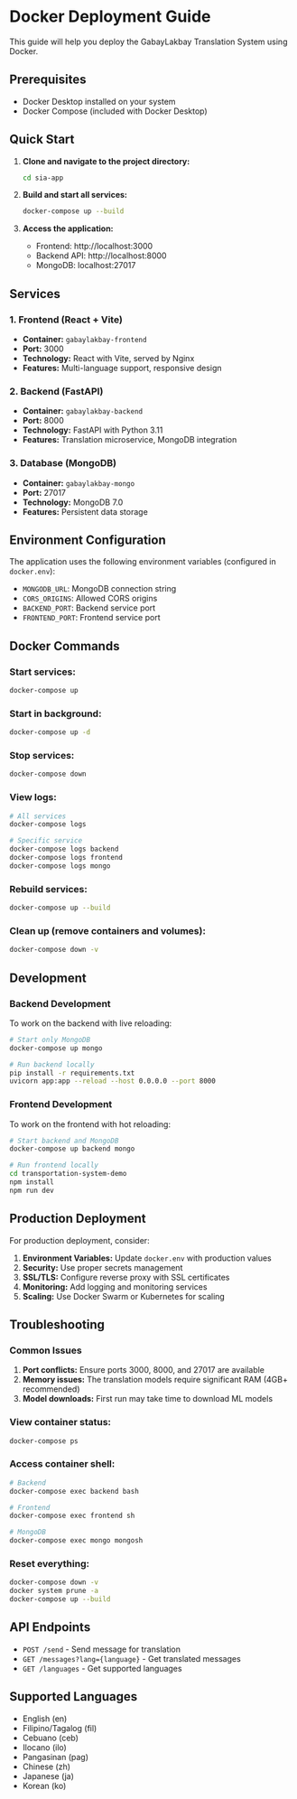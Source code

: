 # Docker Deployment Guide

This guide will help you deploy the GabayLakbay Translation System using Docker.

## Prerequisites

- Docker Desktop installed on your system
- Docker Compose (included with Docker Desktop)

## Quick Start

1. **Clone and navigate to the project directory:**
   ```bash
   cd sia-app
   ```

2. **Build and start all services:**
   ```bash
   docker-compose up --build
   ```

3. **Access the application:**
   - Frontend: http://localhost:3000
   - Backend API: http://localhost:8000
   - MongoDB: localhost:27017

## Services

### 1. Frontend (React + Vite)
- **Container:** `gabaylakbay-frontend`
- **Port:** 3000
- **Technology:** React with Vite, served by Nginx
- **Features:** Multi-language support, responsive design

### 2. Backend (FastAPI)
- **Container:** `gabaylakbay-backend`
- **Port:** 8000
- **Technology:** FastAPI with Python 3.11
- **Features:** Translation microservice, MongoDB integration

### 3. Database (MongoDB)
- **Container:** `gabaylakbay-mongo`
- **Port:** 27017
- **Technology:** MongoDB 7.0
- **Features:** Persistent data storage

## Environment Configuration

The application uses the following environment variables (configured in `docker.env`):

- `MONGODB_URL`: MongoDB connection string
- `CORS_ORIGINS`: Allowed CORS origins
- `BACKEND_PORT`: Backend service port
- `FRONTEND_PORT`: Frontend service port

## Docker Commands

### Start services:
```bash
docker-compose up
```

### Start in background:
```bash
docker-compose up -d
```

### Stop services:
```bash
docker-compose down
```

### View logs:
```bash
# All services
docker-compose logs

# Specific service
docker-compose logs backend
docker-compose logs frontend
docker-compose logs mongo
```

### Rebuild services:
```bash
docker-compose up --build
```

### Clean up (remove containers and volumes):
```bash
docker-compose down -v
```

## Development

### Backend Development
To work on the backend with live reloading:

```bash
# Start only MongoDB
docker-compose up mongo

# Run backend locally
pip install -r requirements.txt
uvicorn app:app --reload --host 0.0.0.0 --port 8000
```

### Frontend Development
To work on the frontend with hot reloading:

```bash
# Start backend and MongoDB
docker-compose up backend mongo

# Run frontend locally
cd transportation-system-demo
npm install
npm run dev
```

## Production Deployment

For production deployment, consider:

1. **Environment Variables:** Update `docker.env` with production values
2. **Security:** Use proper secrets management
3. **SSL/TLS:** Configure reverse proxy with SSL certificates
4. **Monitoring:** Add logging and monitoring services
5. **Scaling:** Use Docker Swarm or Kubernetes for scaling

## Troubleshooting

### Common Issues

1. **Port conflicts:** Ensure ports 3000, 8000, and 27017 are available
2. **Memory issues:** The translation models require significant RAM (4GB+ recommended)
3. **Model downloads:** First run may take time to download ML models

### View container status:
```bash
docker-compose ps
```

### Access container shell:
```bash
# Backend
docker-compose exec backend bash

# Frontend
docker-compose exec frontend sh

# MongoDB
docker-compose exec mongo mongosh
```

### Reset everything:
```bash
docker-compose down -v
docker system prune -a
docker-compose up --build
```

## API Endpoints

- `POST /send` - Send message for translation
- `GET /messages?lang={language}` - Get translated messages
- `GET /languages` - Get supported languages

## Supported Languages

- English (en)
- Filipino/Tagalog (fil)
- Cebuano (ceb)
- Ilocano (ilo)
- Pangasinan (pag)
- Chinese (zh)
- Japanese (ja)
- Korean (ko)
